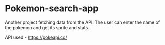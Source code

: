 # Pokemon-search-app

Another project fetching data from the API. The user can enter the name of the pokemon and get its sprite and stats.

API used - https://pokeapi.co/
